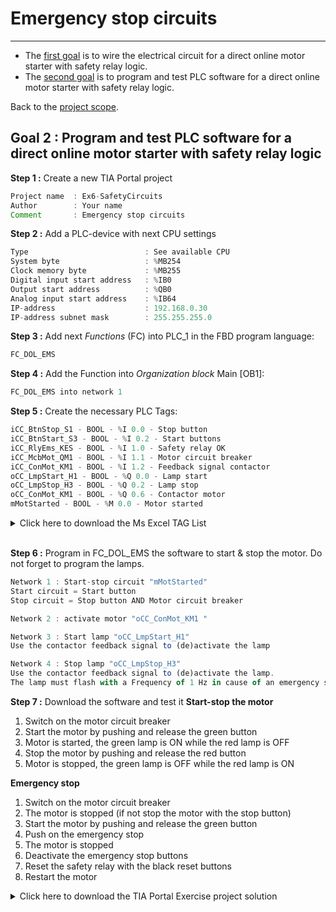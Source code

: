 # Emergency stop circuits
_____________________________________
-   The [first goal](../Ex06/Subchapter04_01.md) is to wire the electrical circuit for a direct online motor starter with safety relay logic.
-   The [second goal](../Ex06/Subchapter04_02.md)  is to program and test PLC software for a direct online motor starter with safety relay logic.

Back to the [project scope](../Ex06/Subchapter04.md).

## Goal 2 : Program and test PLC software for a direct online motor starter with safety relay logic
**Step 1 :** Create a new TIA Portal project
```javascript
Project name  : Ex6-SafetyCircuits
Author        : Your name
Comment       : Emergency stop circuits
```

**Step 2 :** Add a PLC-device with next CPU settings
```javascript
Type                          : See available CPU
System byte                   : %MB254
Clock memory byte             : %MB255
Digital input start address   : %IB0
Output start address          : %QB0
Analog input start address    : %IB64
IP-address                    : 192.168.0.30
IP-address subnet mask        : 255.255.255.0
```

**Step 3 :** Add next *Functions* (FC) into PLC_1 in the FBD program language:
```javascript
FC_DOL_EMS
```

**Step 4 :** Add the Function into *Organization block* Main [OB1]:
```javascript
FC_DOL_EMS into network 1
```

**Step 5 :** Create the necessary PLC Tags:
```javascript
iCC_BtnStop_S1 - BOOL - %I 0.0 - Stop button
iCC_BtnStart_S3 - BOOL - %I 0.2 - Start buttons
iCC_RlyEms_KES - BOOL - %I 1.0 - Safety relay OK
iCC_McbMot_QM1 - BOOL - %I 1.1 - Motor circuit breaker
iCC_ConMot_KM1 - BOOL - %I 1.2 - Feedback signal contactor
oCC_LmpStart_H1 - BOOL - %Q 0.0 - Lamp start
oCC_LmpStop_H3 - BOOL - %Q 0.2 - Lamp stop
oCC_ConMot_KM1 - BOOL - %Q 0.6 - Contactor motor
mMotStarted - BOOL - %M 0.0 - Motor started
```

<details>
	<summary>Click here to download the Ms Excel TAG List</summary><!-- Empty line after this one needed, do not delete! -->

<br>
Download file <a href="../Ex06/Documents/Actea_Ex6_Taglist.xlsx">here</a>.</p>

  </details><!-- Empty line after this one needed, do not delete! -->
<br>

**Step 6 :** Program in FC_DOL_EMS the software to start & stop the motor. Do not forget to program the lamps.
```javascript
Network 1 : Start-stop circuit "mMotStarted"
Start circuit = Start button
Stop circuit = Stop button AND Motor circuit breaker
```
```javascript
Network 2 : activate motor "oCC_ConMot_KM1 "
```
```javascript
Network 3 : Start lamp "oCC_LmpStart_H1"
Use the contactor feedback signal to (de)activate the lamp
```
```javascript
Network 4 : Stop lamp "oCC_LmpStop_H3"
Use the contactor feedback signal to (de)activate the lamp.
The lamp must flash with a Frequency of 1 Hz in cause of an emergency stop.
```

**Step 7 :** Download the software and test it
__Start-stop the motor__
1) Switch on the motor circuit breaker
2) Start the motor by pushing and release the green button
3) Motor is started, the green lamp is ON while the red lamp is OFF
4) Stop the motor by pushing and release the red button
5) Motor is stopped, the green lamp is OFF while the red lamp is ON

__Emergency stop__
1) Switch on the motor circuit breaker
2) The motor is stopped (if not stop the motor with the stop button)
2) Start the motor by pushing and release the green button
3) Push on the emergency stop
4) The motor is stopped
5) Deactivate the emergency stop buttons
6) Reset the safety relay with the black reset buttons
7) Restart the motor

<details>
	<summary>Click here to download the TIA Portal Exercise project solution</summary><!-- Empty line after this one needed, do not delete! -->

<br>
Download file <a href="../Ex06/Documents/ACTEA_Ex6.zap15_1">here</a>.</p>

  </details><!-- Empty line after this one needed, do not delete! -->
